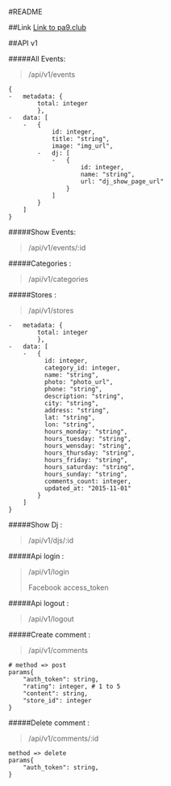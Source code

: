 #README


##Link
[Link to pa9.club](http://www.pa9.club/)


##API v1

#####All Events:
>/api/v1/events

```
{	
-	metadata: {
		total: integer
		},
-	data: [
	-	{
			id: integer,
			title: "string",
			image: "img_url",
		-	dj: [
			-	{
					id: integer,
					name: "string",
					url: "dj_show_page_url"
				}
			]
		}
	]
}
```

#####Show Events:
>/api/v1/events/:id

#####Categories :
>/api/v1/categories

#####Stores :
>/api/v1/stores


```
-	metadata: {
		total: integer
		},
-	data: [
	-	{
	      id: integer,
	      category_id: integer,
	      name: "string",
	      photo: "photo_url",
	      phone: "string",
	      description: "string",
	      city: "string",
	      address: "string",
	      lat: "string",
	      lon: "string",
	      hours_monday: "string",
	      hours_tuesday: "string",
	      hours_wensday: "string",
	      hours_thursday: "string",
	      hours_friday: "string",
	      hours_saturday: "string",
	      hours_sunday: "string",
	      comments_count: integer,
	      updated_at: "2015-11-01"
		}
	]
}
```

#####Show Dj :
>/api/v1/djs/:id

#####Api login :
>/api/v1/login
>
>Facebook access_token

#####Api logout :
>/api/v1/logout

#####Create comment :
>/api/v1/comments

```
# method => post
params{
	"auth_token": string,
	"rating": integer, # 1 to 5 
	"content": string, 
	"store_id": integer
}
```

#####Delete comment :
>/api/v1/comments/:id

```
method => delete
params{
	"auth_token": string,
}
```
